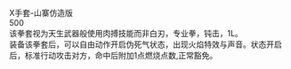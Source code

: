 <title>X手套-山寨仿造版</title>
<meta name="GENERATOR" content="WinCHM">
<meta http-equiv="Content-Type" content="text/html; charset=gb2312">
<br>X手套-山寨仿造版
<br>500
<br>该拳套视为天生武器般使用肉搏技能而非白刃，专业拳，钝击，1L。
<br>装备该拳套后，可以自由动作开启伪死气状态，出现火焰特效与声音。状态开启后，标准行动攻击对方，命中后附加1点燃烧点数,正常豁免。
<br>